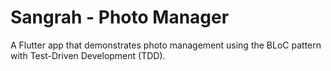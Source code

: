 # Sangrah - Photo Manager

A Flutter app that demonstrates photo management using the BLoC pattern with Test-Driven Development (TDD).
